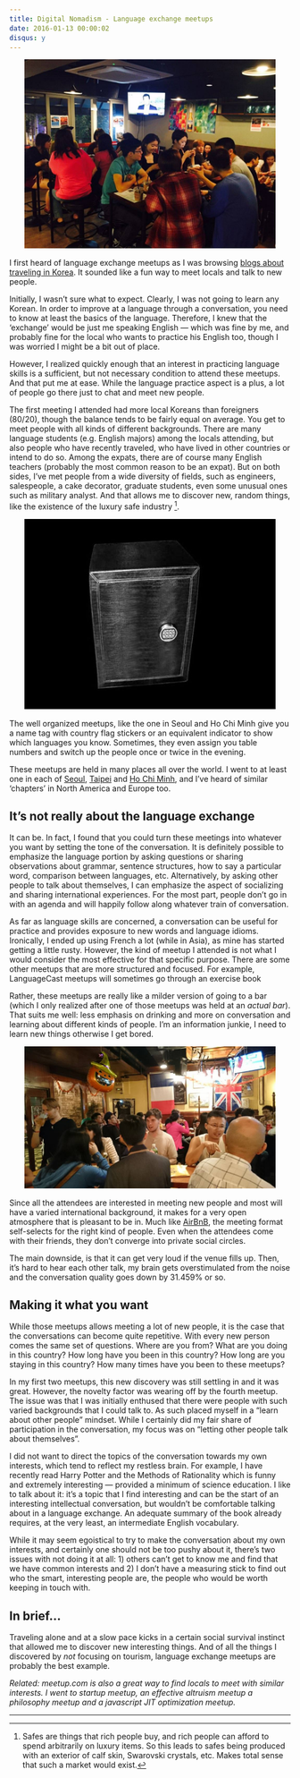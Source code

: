 ```yaml
---
title: Digital Nomadism - Language exchange meetups
date: 2016-01-13 00:00:02
disqus: y
---
```


<center><img src="/images/2016/01/seoul_languageexchange.jpg" width="450" /></center>

I first heard of language exchange meetups as I was browsing [blogs about traveling in Korea](http://seoulistic.com/things-to-do-in-korea/how-to-make-korean-friends-in-korea-meetups/). It sounded like a fun way to meet locals and talk to new people.

Initially, I wasn’t sure what to expect. Clearly, I was not going to learn any Korean. In order to improve at a language through a conversation, you need to know at least the basics of the language. Therefore, I knew that the ‘exchange’ would be just me speaking English — which was fine by me, and probably fine for the local who wants to practice his English too, though I was worried I might be a bit out of place.

However, I realized quickly enough that an interest in practicing language skills is a sufficient, but not necessary condition to attend these meetups. And that put me at ease. While the language practice aspect is a plus, a lot of people go there just to chat and meet new people.

The first meeting I attended had more local Koreans than foreigners (80/20), though the balance tends to be fairly equal on average. You get to meet people with all kinds of different backgrounds. There are many language students (e.g. English majors) among the locals attending, but also people who have recently traveled, who have lived in other countries or intend to do so. Among the expats, there are of course many English teachers (probably the most common reason to be an expat). But on both sides, I’ve met people from a wide diversity of fields, such as engineers, salespeople, a cake decorator, graduate students, even some unusual ones such as military analyst. And that allows me to discover new, random things, like the existence of the luxury safe industry [^1].

<center><img src="/images/2016/01/crocskinsafe.jpg" width="450" /></center>

The well organized meetups, like the one in Seoul and Ho Chi Minh give you a name tag with country flag stickers or an equivalent indicator to show which languages you know. Sometimes, they even assign you table numbers and switch up the people once or twice in the evening.

These meetups are held in many places all over the world. I went to at least one in each of [Seoul](http://friendsinkorea.com/), [Taipei](http://www.meetup.com/lonely-Island/) and [Ho Chi Minh](http://www.meetup.com/Mundo-Lingo-Saigon-Free-Social-Language-Exchange/), and I’ve heard of similar ‘chapters’ in North America and Europe too.


It’s not really about the language exchange
-------------------------------------------

It can be. In fact, I found that you could turn these meetings into whatever you want by setting the tone of the conversation. It is definitely possible to emphasize the language portion by asking questions or sharing observations about grammar, sentence structures, how to say a particular word, comparison between languages, etc. Alternatively, by asking other people to talk about themselves, I can emphasize the aspect of socializing and sharing international experiences. For the most part, people don’t go in with an agenda and will happily follow along whatever train of conversation.

As far as language skills are concerned, a conversation can be useful for practice and provides exposure to new words and language idioms. Ironically, I ended up using French a lot (while in Asia), as mine has started getting a little rusty. However, the kind of meetup I attended is not what I would consider the most effective for that specific purpose. There are some other meetups that are more structured and focused. For example, LanguageCast meetups will sometimes go through an exercise book

Rather, these meetups are really like a milder version of going to a bar (which I only realized after one of those meetups was held at an _actual bar_). That suits me well: less emphasis on drinking and more on conversation and learning about different kinds of people. I’m an information junkie, I need to learn new things otherwise I get bored.

<center><img src="/images/2016/01/taipei_languageexchange.jpg" width="450" /></center>

Since all the attendees are interested in meeting new people and most will have a varied international background, it makes for a very open atmosphere that is pleasant to be in. Much like [AirBnB](/2016/01/13/nomad-airbnb.html), the meeting format self-selects for the right kind of people. Even when the attendees come with their friends, they don’t converge into private social circles.

The main downside, is that it can get very loud if the venue fills up. Then, it’s hard to hear each other talk, my brain gets overstimulated from the noise and the conversation quality goes down by 31.459% or so.


Making it what you want
-----------------------

While those meetups allows meeting a lot of new people, it is the case that the conversations can become quite repetitive. With every new person comes the same set of questions. Where are you from? What are you doing in this country? How long have you been in this country? How long are you staying in this country? How many times have you been to these meetups?

In my first two meetups, this new discovery was still settling in and it was great. However, the novelty factor was wearing off by the fourth meetup. The issue was that I was initially enthused that there were people with such varied backgrounds that I could talk to. As such placed myself in a “learn about other people” mindset. While I certainly did my fair share of participation in the conversation, my focus was on “letting other people talk about themselves”.

I did not want to direct the topics of the conversation towards my own interests, which tend to reflect my restless brain. For example, I have recently read Harry Potter and the Methods of Rationality which is funny and extremely interesting — provided a minimum of science education. I like to talk about it: it’s a topic that I find interesting and can be the start of an interesting intellectual conversation, but wouldn’t be comfortable talking about in a language exchange. An adequate summary of the book already requires, at the very least, an intermediate English vocabulary.

While it may seem egoistical to try to make the conversation about my own interests, and certainly one should not be too pushy about it, there’s two issues with not doing it at all: 1) others can’t get to know me and find that we have common interests and 2) I don’t have a measuring stick to find out who the smart, interesting people are, the people who would be worth keeping in touch with.


In brief…
---------

Traveling alone and at a slow pace kicks in a certain social survival instinct that allowed me to discover new interesting things. And of all the things I discovered by _not_ focusing on tourism, language exchange meetups are probably the best example.

_Related: meetup.com is also a great way to find locals to meet with similar interests. I went to startup meetup, an effective altruism meetup a philosophy meetup and a javascript JIT optimization meetup._

-----------------------------------------

[^1]: Safes are things that rich people buy, and rich people can afford to spend arbitrarily on luxury items. So this leads to safes being produced with an exterior of calf skin, Swarovski crystals, etc. Makes total sense that such a market would exist.
